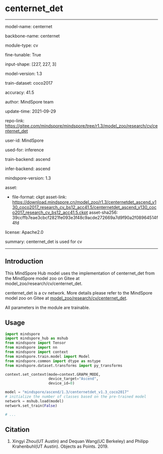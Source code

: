 # centernet_det

---

model-name: centernet

backbone-name: centernet

module-type: cv

fine-tunable: True

input-shape: [227, 227, 3]

model-version: 1.3

train-dataset: coco2017

accuracy: 41.5

author: MindSpore team

update-time: 2021-09-29

repo-link: <https://gitee.com/mindspore/mindspore/tree/r1.3/model_zoo/research/cv/centernet_det>

user-id: MindSpore

used-for: inference

train-backend: ascend

infer-backend: ascend

mindspore-version: 1.3

asset:

-
    file-format: ckpt
    asset-link: <https://download.mindspore.cn/model_zoo/r1.3/centernetdet_ascend_v130_coco2017_research_cv_bs12_acc41.5/centernetdet_ascend_v130_coco2017_research_cv_bs12_acc41.5.ckpt>
    asset-sha256: 39ccffb7eae3cbcf2821fe093e3f48c9acde272669a7d9f90a2f08964514f4fd

license: Apache2.0

summary: centernet_det is used for cv

---

## Introduction

This MindSpore Hub model uses the implementation of centernet_det from the MindSpore model zoo on Gitee at model_zoo/research/cv/centernet_det.

centernet_det is a cv network. More details please refer to the MindSpore model zoo on Gitee at [model_zoo/research/cv/centernet_det](https://gitee.com/mindspore/mindspore/blob/r1.3/model_zoo/research/cv/centernet_det/README.md).

All parameters in the module are trainable.

## Usage

```python
import mindspore
import mindspore_hub as mshub
from mindspore import Tensor
from mindspore import nn
from mindspore import context
from mindspore.train.model import Model
from mindspore.common import dtype as mstype
from mindspore.dataset.transforms import py_transforms

context.set_context(mode=context.GRAPH_MODE,
                    device_target="Ascend",
                    device_id=0)

model = "mindspore/ascend/1.3/centernetdet_v1.3_coco2017"
# initialize the number of classes based on the pre-trained model
network = mshub.load(model)
network.set_train(False)

# ...
```

## Citation

1. Xingyi Zhou(UT Austin) and Dequan Wang(UC Berkeley) and Philipp Krahenbuhl(UT Austin). Objects as Points. 2019.
